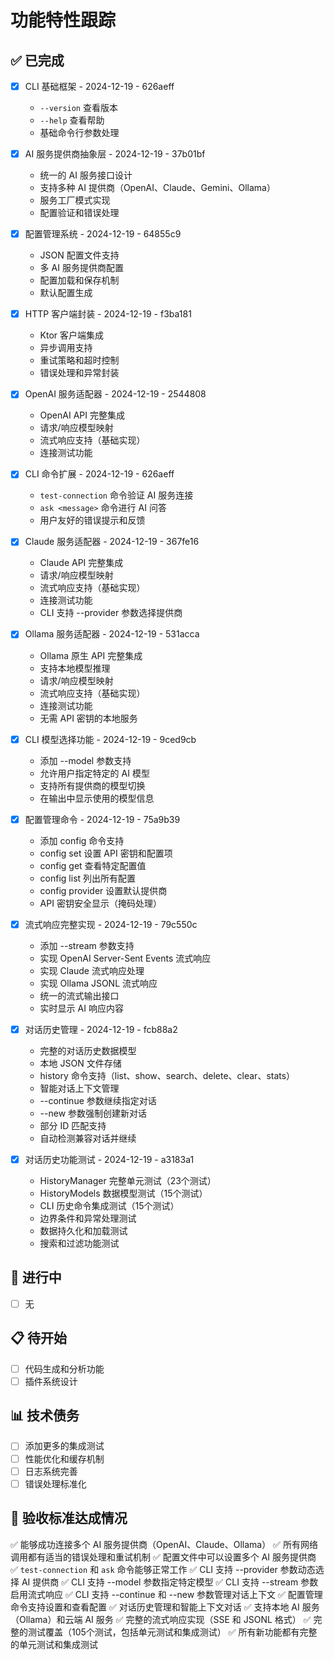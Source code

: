 # 功能特性跟踪

## ✅ 已完成
- [x] CLI 基础框架 - 2024-12-19 - 626aeff
  - `--version` 查看版本
  - `--help` 查看帮助
  - 基础命令行参数处理

- [x] AI 服务提供商抽象层 - 2024-12-19 - 37b01bf
  - 统一的 AI 服务接口设计
  - 支持多种 AI 提供商（OpenAI、Claude、Gemini、Ollama）
  - 服务工厂模式实现
  - 配置验证和错误处理

- [x] 配置管理系统 - 2024-12-19 - 64855c9
  - JSON 配置文件支持
  - 多 AI 服务提供商配置
  - 配置加载和保存机制
  - 默认配置生成

- [x] HTTP 客户端封装 - 2024-12-19 - f3ba181
  - Ktor 客户端集成
  - 异步调用支持
  - 重试策略和超时控制
  - 错误处理和异常封装

- [x] OpenAI 服务适配器 - 2024-12-19 - 2544808
  - OpenAI API 完整集成
  - 请求/响应模型映射
  - 流式响应支持（基础实现）
  - 连接测试功能

- [x] CLI 命令扩展 - 2024-12-19 - 626aeff
  - `test-connection` 命令验证 AI 服务连接
  - `ask <message>` 命令进行 AI 问答
  - 用户友好的错误提示和反馈

- [x] Claude 服务适配器 - 2024-12-19 - 367fe16
  - Claude API 完整集成
  - 请求/响应模型映射
  - 流式响应支持（基础实现）
  - 连接测试功能
  - CLI 支持 --provider 参数选择提供商

- [x] Ollama 服务适配器 - 2024-12-19 - 531acca
  - Ollama 原生 API 完整集成
  - 支持本地模型推理
  - 请求/响应模型映射
  - 流式响应支持（基础实现）
  - 连接测试功能
  - 无需 API 密钥的本地服务

- [x] CLI 模型选择功能 - 2024-12-19 - 9ced9cb
  - 添加 --model 参数支持
  - 允许用户指定特定的 AI 模型
  - 支持所有提供商的模型切换
  - 在输出中显示使用的模型信息

- [x] 配置管理命令 - 2024-12-19 - 75a9b39
  - 添加 config 命令支持
  - config set 设置 API 密钥和配置项
  - config get 查看特定配置值
  - config list 列出所有配置
  - config provider 设置默认提供商
  - API 密钥安全显示（掩码处理）

- [x] 流式响应完整实现 - 2024-12-19 - 79c550c
  - 添加 --stream 参数支持
  - 实现 OpenAI Server-Sent Events 流式响应
  - 实现 Claude 流式响应处理
  - 实现 Ollama JSONL 流式响应
  - 统一的流式输出接口
  - 实时显示 AI 响应内容

- [x] 对话历史管理 - 2024-12-19 - fcb88a2
  - 完整的对话历史数据模型
  - 本地 JSON 文件存储
  - history 命令支持（list、show、search、delete、clear、stats）
  - 智能对话上下文管理
  - --continue 参数继续指定对话
  - --new 参数强制创建新对话
  - 部分 ID 匹配支持
  - 自动检测兼容对话并继续

- [x] 对话历史功能测试 - 2024-12-19 - a3183a1
  - HistoryManager 完整单元测试（23个测试）
  - HistoryModels 数据模型测试（15个测试）
  - CLI 历史命令集成测试（15个测试）
  - 边界条件和异常处理测试
  - 数据持久化和加载测试
  - 搜索和过滤功能测试

## 🚧 进行中
- [ ] 无

## 📋 待开始
- [ ] 代码生成和分析功能
- [ ] 插件系统设计

## 📊 技术债务
- [ ] 添加更多的集成测试
- [ ] 性能优化和缓存机制
- [ ] 日志系统完善
- [ ] 错误处理标准化

## 🎯 验收标准达成情况
✅ 能够成功连接多个 AI 服务提供商（OpenAI、Claude、Ollama）
✅ 所有网络调用都有适当的错误处理和重试机制
✅ 配置文件中可以设置多个 AI 服务提供商
✅ `test-connection` 和 `ask` 命令能够正常工作
✅ CLI 支持 --provider 参数动态选择 AI 提供商
✅ CLI 支持 --model 参数指定特定模型
✅ CLI 支持 --stream 参数启用流式响应
✅ CLI 支持 --continue 和 --new 参数管理对话上下文
✅ 配置管理命令支持设置和查看配置
✅ 对话历史管理和智能上下文对话
✅ 支持本地 AI 服务（Ollama）和云端 AI 服务
✅ 完整的流式响应实现（SSE 和 JSONL 格式）
✅ 完整的测试覆盖（105个测试，包括单元测试和集成测试）
✅ 所有新功能都有完整的单元测试和集成测试